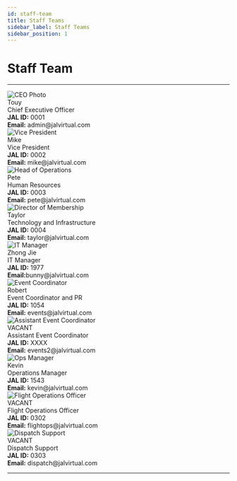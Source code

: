 ```yaml
---
id: staff-team
title: Staff Teams
sidebar_label: Staff Teams
sidebar_position: 1
---
```


# Staff Team

---

<div className="staff-grid" style={{ marginBottom: 0 }}>
  <div className="staff-card">
    <img src="/img/ceo.png" alt="CEO Photo" className="staff-avatar"/>
    <div className="staff-name">Touy</div>
    <div className="staff-title">Chief Executive Officer</div>
    <div className="staff-info"><b>JAL ID:</b> 0001</div>
    <div className="staff-email"><b>Email:</b> admin@jalvirtual.com</div>
  </div>
</div>

<div className="staff-grid">
  <div className="staff-card">
    <img src="/img/manager1.png" alt="Vice President" className="staff-avatar"/>
    <div className="staff-name">Mike</div>
    <div className="staff-title">Vice President</div>
    <div className="staff-info"><b>JAL ID:</b> 0002</div>
    <div className="staff-email"><b>Email:</b> mike@jalvirtual.com</div>
  </div>
  <div className="staff-card">
    <img src="/img/manager2.jpg" alt="Head of Operations" className="staff-avatar"/>
    <div className="staff-name">Pete</div>
    <div className="staff-title">Human Resources</div>
    <div className="staff-info"><b>JAL ID:</b> 0003</div>
    <div className="staff-email"><b>Email:</b> pete@jalvirtual.com</div>
  </div>
  <div className="staff-card">
    <img src="/img/manager3.png" alt="Director of Membership" className="staff-avatar"/>
    <div className="staff-name">Taylor</div>
    <div className="staff-title">Technology and Infrastructure</div>
    <div className="staff-info"><b>JAL ID:</b> 0004</div>
    <div className="staff-email"><b>Email:</b> taylor@jalvirtual.com</div>
  </div>
</div>

<div className="staff-grid">
  <div className="staff-card">
    <img src="/img/it1.jpg" alt="IT Manager" className="staff-avatar"/>
    <div className="staff-name">Zhong Jie</div>
    <div className="staff-title">IT Manager</div>
    <div className="staff-info"><b>JAL ID:</b> 1977</div>
    <div className="staff-email"><b>Email:</b>bunny@jalvirtual.com</div>
  </div>
</div>

<div className="staff-grid">
  <div className="staff-card">
    <img src="/img/event1.jpg" alt="Event Coordinator" className="staff-avatar"/>
    <div className="staff-name">Robert</div>
    <div className="staff-title">Event Coordinator and PR</div>
    <div className="staff-info"><b>JAL ID:</b> 1054</div>
    <div className="staff-email"><b>Email:</b> events@jalvirtual.com</div>
  </div>
  <div className="staff-card">
    <img src="/img/event2.jpg" alt="Assistant Event Coordinator" className="staff-avatar"/>
    <div className="staff-name">VACANT</div>
    <div className="staff-title">Assistant Event Coordinator</div>
    <div className="staff-info"><b>JAL ID:</b> XXXX</div>
    <div className="staff-email"><b>Email:</b> events2@jalvirtual.com</div>
  </div>
</div>

<div className="staff-grid">
  <div className="staff-card">
    <img src="/img/ops1.jpg" alt="Ops Manager" className="staff-avatar"/>
    <div className="staff-name">Kevin</div>
    <div className="staff-title">Operations Manager</div>
    <div className="staff-info"><b>JAL ID:</b> 1543</div>
    <div className="staff-email"><b>Email:</b> kevin@jalvirtual.com</div>
  </div>
  <div className="staff-card">
    <img src="/img/ops2.jpg" alt="Flight Operations Officer" className="staff-avatar"/>
    <div className="staff-name">VACANT</div>
    <div className="staff-title">Flight Operations Officer</div>
    <div className="staff-info"><b>JAL ID:</b> 0302</div>
    <div className="staff-email"><b>Email:</b> flightops@jalvirtual.com</div>
  </div>
  <div className="staff-card">
    <img src="/img/ops3.jpg" alt="Dispatch Support" className="staff-avatar"/>
    <div className="staff-name">VACANT</div>
    <div className="staff-title">Dispatch Support</div>
    <div className="staff-info"><b>JAL ID:</b> 0303</div>
    <div className="staff-email"><b>Email:</b> dispatch@jalvirtual.com</div>
  </div>
</div>

---
